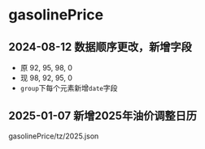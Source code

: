 # gasolinePrice
## 2024-08-12 数据顺序更改，新增字段
- 原 92, 95, 98, 0
- 现 98, 92, 95, 0
- `group`下每个元素新增`date`字段

## 2025-01-07 新增2025年油价调整日历
gasolinePrice/tz/2025.json
